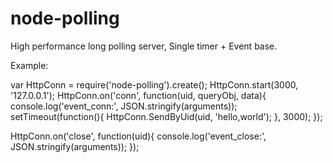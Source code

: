node-polling
============

High performance long polling server, Single timer + Event base.

Example:

var HttpConn = require('node-polling').create();
HttpConn.start(3000, '127.0.0.1');
HttpConn.on('conn', function(uid, queryObj, data){
    console.log('event_conn:', JSON.stringify(arguments));
    setTimeout(function(){
        HttpConn.SendByUid(uid, 'hello,world');
    }, 3000);
});

HttpConn.on('close', function(uid){
    console.log('event_close:', JSON.stringify(arguments));
});

